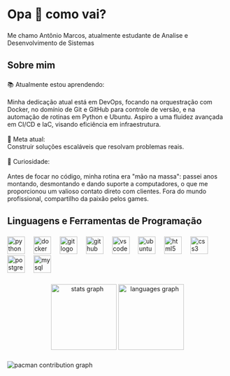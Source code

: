 <h1 align="left">Opa 👋 como vai?</h1>

###

<p align="left">Me chamo Antônio Marcos, atualmente estudante de Analise e Desenvolvimento de Sistemas</p>

###

<h2 align="left">Sobre mim</h2>

###

<p align="left">📚 Atualmente estou aprendendo:<br><br>Minha dedicação atual está em DevOps, focando na orquestração com Docker, no domínio de Git e GitHub para controle de versão, e na automação de rotinas em Python e Ubuntu. Aspiro a uma fluidez avançada em CI/CD e IaC, visando eficiência em infraestrutura.<br><br>🎯 Meta atual: <br>Construir soluções escaláveis que resolvam problemas reais.<br><br>🎲 Curiosidade:<br><br>Antes de focar no código, minha rotina era "mão na massa": passei anos montando, desmontando e dando suporte a computadores, o que me proporcionou um valioso contato direto com clientes. Fora do mundo profissional, compartilho da paixão pelos games.</p>

###

<h2 align="left">Linguagens e Ferramentas de Programação</h2>

###

<div align="left">
  <img src="https://cdn.jsdelivr.net/gh/devicons/devicon/icons/python/python-original.svg" height="40" alt="python logo"  />
  <img width="12" />
  <img src="https://cdn.jsdelivr.net/gh/devicons/devicon/icons/docker/docker-original.svg" height="40" alt="docker logo"  />
  <img width="12" />
  <img src="https://cdn.jsdelivr.net/gh/devicons/devicon/icons/git/git-original.svg" height="40" alt="git logo"  />
  <img width="12" />
  <img src="https://cdn.jsdelivr.net/gh/devicons/devicon/icons/github/github-original.svg" height="40" alt="github logo"  />
  <img width="12" />
  <img src="https://cdn.jsdelivr.net/gh/devicons/devicon/icons/vscode/vscode-original.svg" height="40" alt="vscode logo"  />
  <img width="12" />
  <img src="https://cdn.jsdelivr.net/gh/devicons/devicon/icons/ubuntu/ubuntu-plain.svg" height="40" alt="ubuntu logo"  />
  <img width="12" />
  <img src="https://cdn.jsdelivr.net/gh/devicons/devicon/icons/html5/html5-original.svg" height="40" alt="html5 logo"  />
  <img width="12" />
  <img src="https://cdn.jsdelivr.net/gh/devicons/devicon/icons/css3/css3-original.svg" height="40" alt="css3 logo"  />
  <img width="12" />
  <img src="https://cdn.jsdelivr.net/gh/devicons/devicon/icons/postgresql/postgresql-original.svg" height="40" alt="postgresql logo"  />
  <img width="12" />
  <img src="https://cdn.jsdelivr.net/gh/devicons/devicon/icons/mysql/mysql-original.svg" height="40" alt="mysql logo"  />
</div>

###

<div align="center">
  <img src="https://github-readme-stats.vercel.app/api?username=Saguicangaceiro&hide_title=false&hide_rank=false&show_icons=true&include_all_commits=true&count_private=true&disable_animations=false&theme=dracula&locale=en&hide_border=false&order=1" height="150" alt="stats graph"  />
  <img src="https://github-readme-stats.vercel.app/api/top-langs?username=Saguicangaceiro&locale=en&hide_title=false&layout=compact&card_width=320&langs_count=5&theme=dracula&hide_border=false&order=2" height="150" alt="languages graph"  />
</div>

###

<picture>
  <source media="(prefers-color-scheme: dark)" srcset="https://raw.githubusercontent.com/Saguicangaceiro/Saguicangaceiro/output/pacman-contribution-graph-dark.svg">
  <source media="(prefers-color-scheme: light)" srcset="https://raw.githubusercontent.com/Saguicangaceiro/Saguicangaceiro/output/pacman-contribution-graph.svg">
  <img alt="pacman contribution graph" src="https://raw.githubusercontent.com/Saguicangaceiro/Saguicangaceiro/output/pacman-contribution-graph.svg">
</picture>

###
